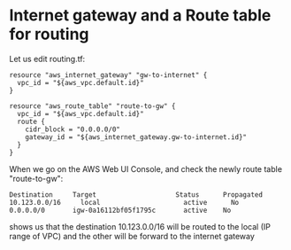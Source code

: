 # Internet gateway and a Route table for routing

Let us edit routing.tf:
```console
resource "aws_internet_gateway" "gw-to-internet" {
  vpc_id = "${aws_vpc.default.id}"
}

resource "aws_route_table" "route-to-gw" {
  vpc_id = "${aws_vpc.default.id}"
  route {
    cidr_block = "0.0.0.0/0"
    gateway_id = "${aws_internet_gateway.gw-to-internet.id}" 
  }
}
```


When we go on the AWS Web UI Console,
and check the newly route table "route-to-gw":
```console
Destination     Target                    Status      Propagated
10.123.0.0/16	  local	                    active      No	
0.0.0.0/0       igw-0a16112bf05f1795c	    active    No
```
shows us that the destination 10.123.0.0/16 will be routed to the local (IP range of VPC)
and the other will be forward to the internet gateway


